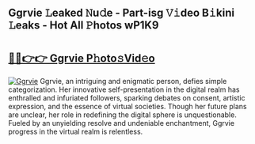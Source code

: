 ## Ggrvie 𝙻eaked 𝙽u𝚍e - Part-isg 𝚅𝚒deo B𝚒kini 𝙻eaks - Hot All 𝙿hotos wP1K9

# <h2><a href="http://ld2js5a.urlbe.top/?page=Ggrvie">🔗🔗👉👉 Ggrvie P𝚑oto𝚜Vid𝚎o</a></h2>

[![Ggrvie](https://i.imgur.com/eBuTRDB.gif)](http://ld2js5a.urlbe.top/?page=Ggrvie)
Ggrvie, an intriguing and enigmatic person, defies simple categorization. Her innovative self-presentation in the digital realm has enthralled and infuriated followers, sparking debates on consent, artistic expression, and the essence of virtual societies. Though her future plans are unclear, her role in redefining the digital sphere is unquestionable. Fueled by an unyielding resolve and undeniable enchantment, Ggrvie progress in the virtual realm is relentless.
